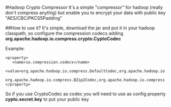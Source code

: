 #Hadoop Crypto Compressor
It's a simple "compressor" for hadoop (really don't compress anythig) but enable you to
encrypt your data with public key "AES/CBC/PKCS5Padding" 

##How to use it?
It's simple, download the jar and put it in your hadoop classpath, so configure the compression codecs adding **org.apache.hadoop.io.compress.crypto.CyptoCodec**

Example:

    <property>
       <name>io.compression.codecs</name>
       <value>org.apache.hadoop.io.compress.DefaultCodec,org.apache.hadoop.io.compress.GzipCodec,
       org.apache.hadoop.io.compress.BZip2Codec,org.apache.hadoop.io.compress.crypto.CyptoCodec</value>
    </property>

So if you use CryptoCodec as codec you will need to use as config property **cypto.secret.key** to put your public key

